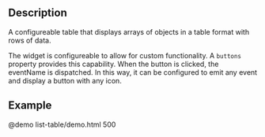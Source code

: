 <!--

@module {can.Component} list-table <list-table />
@parent crud.components

-->

## Description
A configureable table that displays arrays of objects in a table format with rows of data.

The widget is configureable to allow for custom functionality. A `buttons` property provides this capability. When the button is clicked, the eventName is dispatched. In this way, it can be configured to emit any event and display a button with any icon.

## Example

@demo list-table/demo.html 500
